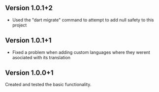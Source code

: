 ## Version 1.0.1+2
- Used the "dart migrate" command to attempt to add null safety to this project

## Version 1.0.1+1
- Fixed a problem when adding custom languages where they werent asociated with its translation
## Version 1.0.0+1

Created and tested the basic functionality.